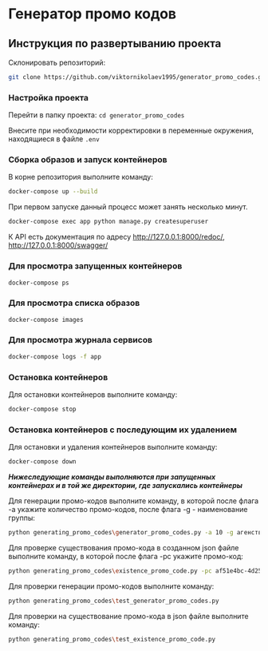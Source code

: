 # Генератор промо кодов
## Инструкция по развертыванию проекта

Склонировать репозиторий: 
```bash
git clone https://github.com/viktornikolaev1995/generator_promo_codes.git
```

### Настройка проекта

Перейти в папку проекта: `cd generator_promo_codes`

Внесите при необходимости корректировки в переменные окружения, находящиеся в файле `.env`

### Сборка образов и запуск контейнеров

В корне репозитория выполните команду:

```bash
docker-compose up --build
```

При первом запуске данный процесс может занять несколько минут.

```bash
docker-compose exec app python manage.py createsuperuser
```

К API есть документация по адресу http://127.0.0.1:8000/redoc/, http://127.0.0.1:8000/swagger/

### Для просмотра запущенных контейнеров

```bash
docker-compose ps
```

### Для просмотра списка образов

```bash
docker-compose images
```

### Для просмотра журнала сервисов

```bash
docker-compose logs -f app
```

### Остановка контейнеров

Для остановки контейнеров выполните команду:

```bash
docker-compose stop
```

### Остановка контейнеров с последующим их удалением

Для остановки и удаления контейнеров выполните команду:

```bash
docker-compose down
```

***Нижеследующие команды выполняются при запущенных контейнерах и в той же директории, где запускались контейнеры***

Для генерации промо-кодов выполните команду, в которой после флага -a укажите количество промо-кодов, после флага -g - наименование группы:
```bash
python generating_promo_codes\generator_promo_codes.py -a 10 -g агенства
```
Для проверке существования промо-кода в созданном json файле выполните команду, в которой после флага -pc укажите промо-код:
```bash
python generating_promo_codes\existence_promo_code.py -pc af51e4bc-4d25-4ef0-92ba-37861bc22371
```

Для проверки генерации промо-кодов выполните команду:
```bash
python generating_promo_codes\test_generator_promo_codes.py
```

Для проверки на существование промо-кода в json файле выполните команду:
```bash
python generating_promo_codes\test_existence_promo_code.py
```
